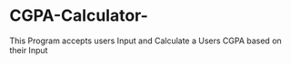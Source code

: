 # CGPA-Calculator-

This Program accepts users Input and Calculate a Users CGPA based on their Input
